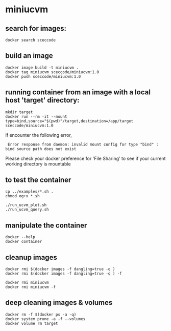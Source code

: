 # miniucvm

## search for images:

    docker search sceccode

## build an image

    docker image build -t miniucvm .
    docker tag miniucvm sceccode/miniucvm:1.0
    docker push sceccode/miniucvm:1.0

## running container from an image with a local host 'target' directory: 

    mkdir target
    docker run --rm -it --mount type=bind,source="$(pwd)"/target,destination=/app/target  sceccode/miniucvm:1.0
   
   If encounter the following error,
   
     Error response from daemon: invalid mount config for type "bind" : bind source path does not exist
     
   Please check your docker preference for 'File Sharing' to see if your current working directory is mountable
     
## to test the container

    cp ../examples/*.sh .
    chmod og+x *.sh

    ./run_ucvm_plot.sh
    ./run_ucvm_query.sh

## manipulate the container

    docker --help
    docker container

## cleanup images

    docker rmi $(docker images -f dangling=true -q )
    docker rmi $(docker images -f dangling=true -q ) -f

    docker rmi miniucvm 
    docker rmi miniucvm -f 

## deep cleaning images & volumes

    docker rm -f $(docker ps -a -q)
    docker system prune -a -f --volumes
    docker volume rm target


